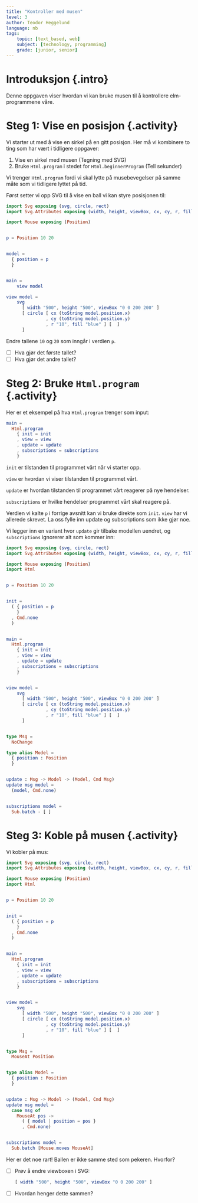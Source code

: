 ```yaml
---
title: "Kontroller med musen"
level: 3
author: Teodor Heggelund
language: nb
tags:
    topic: [text_based, web]
    subject: [technology, programming]
    grade: [junior, senior]
---
```


# Introduksjon {.intro}

Denne oppgaven viser hvordan vi kan bruke musen til å kontrollere
elm-programmene våre.

# Steg 1: Vise en posisjon {.activity}

Vi starter ut med å vise en sirkel på en gitt posisjon. Her må vi kombinere to
ting som har vært i tidligere oppgaver:

1. Vise en sirkel med musen (Tegning med SVG)
2. Bruke `Html.program` i stedet for `Html.beginnerProgram` (Tell sekunder)

Vi trenger `Html.program` fordi vi skal lytte på musebevegelser på samme måte
som vi tidligere lyttet på tid.

Først setter vi opp SVG til å vise en ball vi kan styre posisjonen til:

```elm
import Svg exposing (svg, circle, rect)
import Svg.Attributes exposing (width, height, viewBox, cx, cy, r, fill, x, y, width, height)

import Mouse exposing (Position)


p = Position 10 20


model =
  { position = p
  }


main =
    view model

view model =
    svg
      [ width "500", height "500", viewBox "0 0 200 200" ]
      [ circle [ cx (toString model.position.x)
               , cy (toString model.position.y)
               , r "10", fill "blue" ] [  ]
      ]
```

Endre tallene `10` og `20` som inngår i verdien `p`.
- [ ] Hva gjør det første tallet?
- [ ] Hva gjør det andre tallet?

# Steg 2: Bruke `Html.program` {.activity}

Her er et eksempel på hva `Html.program` trenger som input:

```elm
main =
  Html.program
    { init = init
    , view = view
    , update = update
    , subscriptions = subscriptions
    }
```

`init` er tilstanden til programmet vårt når vi starter opp.

`view` er hvordan vi viser tilstanden til programmet vårt.

`update` er hvordan tilstanden til programmet vårt reagerer på nye hendelser.

`subscriptions` er hvilke hendelser programmet vårt skal reagere på.

Verdien vi kalte `p` i forrige avsnitt kan vi bruke direkte som `init`. `view`
har vi allerede skrevet. La oss fylle inn update og subscriptions som ikke gjør
noe.

Vi legger inn en variant hvor `update` gir tilbake modellen uendret, og
`subscriptions` ignorerer alt som kommer inn:

```elm
import Svg exposing (svg, circle, rect)
import Svg.Attributes exposing (width, height, viewBox, cx, cy, r, fill, x, y, width, height)

import Mouse exposing (Position)
import Html


p = Position 10 20


init =
  ( { position = p
    }
  , Cmd.none
  )


main =
  Html.program
    { init = init
    , view = view
    , update = update
    , subscriptions = subscriptions
    }


view model =
    svg
      [ width "500", height "500", viewBox "0 0 200 200" ]
      [ circle [ cx (toString model.position.x)
               , cy (toString model.position.y)
               , r "10", fill "blue" ] [  ]
      ]


type Msg =
  NoChange

type alias Model =
  { position : Position
  }


update : Msg -> Model -> (Model, Cmd Msg)
update msg model =
  (model, Cmd.none)


subscriptions model =
  Sub.batch - [ ]
```

# Steg 3: Koble på musen {.activity}

Vi kobler på mus:

```elm
import Svg exposing (svg, circle, rect)
import Svg.Attributes exposing (width, height, viewBox, cx, cy, r, fill, x, y, width, height)

import Mouse exposing (Position)
import Html


p = Position 10 20


init =
  ( { position = p
    }
  , Cmd.none
  )


main =
  Html.program
    { init = init
    , view = view
    , update = update
    , subscriptions = subscriptions
    }


view model =
    svg
      [ width "500", height "500", viewBox "0 0 200 200" ]
      [ circle [ cx (toString model.position.x)
               , cy (toString model.position.y)
               , r "10", fill "blue" ] [  ]
      ]


type Msg =
  MouseAt Position


type alias Model =
  { position : Position
  }


update : Msg -> Model -> (Model, Cmd Msg)
update msg model =
  case msg of
    MouseAt pos ->
      ( { model | position = pos }
      , Cmd.none)


subscriptions model =
  Sub.batch [Mouse.moves MouseAt]
```

Her er det noe rart! Ballen er ikke samme sted som pekeren. Hvorfor?

- [ ] Prøv å endre viewboxen i SVG:

  ```elm
  [ width "500", height "500", viewBox "0 0 200 200" ]
  ```

- [ ] Hvordan henger dette sammen?

